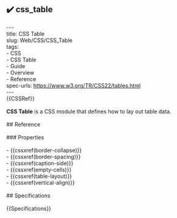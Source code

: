 ## ✔️ css_table 
 ---<br/>title: CSS Table<br/>slug: Web/CSS/CSS_Table<br/>tags:<br/>  - CSS<br/>  - CSS Table<br/>  - Guide<br/>  - Overview<br/>  - Reference<br/>spec-urls: https://www.w3.org/TR/CSS22/tables.html<br/>---<br/>{{CSSRef}}<br/><br/>**CSS Table** is a CSS module that defines how to lay out table data.<br/><br/>## Reference<br/><br/>### Properties<br/><br/>- {{cssxref(border-collapse)}}<br/>- {{cssxref(border-spacing)}}<br/>- {{cssxref(caption-side)}}<br/>- {{cssxref(empty-cells)}}<br/>- {{cssxref(table-layout)}}<br/>- {{cssxref(vertical-align)}}<br/><br/>## Specifications<br/><br/>{{Specifications}}<br/>